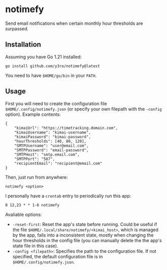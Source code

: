 # notimefy

Send email notifications when certain monthly hour thresholds are surpassed. 

## Installation

Assuming you have Go 1.21 installed:

`go install github.com/y3ro/notimefy@latest`

You need to have `$HOME/go/bin` in your `PATH`.

## Usage

First you will need to create the configuration file `$HOME/.config/notimefy.json` (or specify your own filepath with the `-config` option).
Example contents:

```
{
    "kimaiUrl": "https://timetracking.domain.com",
    "kimaiUsername": "kimai-username",
    "kimaiPassword": "kimai-password",
    "hourThresholds": [40, 80, 120],
    "SMTPUsername": "user@email.com",
    "SMTPPassword": "email-password",
    "SMTPHost": "smtp.email.com",
    "SMTPPort": "587",
    "recipientEmail": "recipient@email.com"
}
```

Then, just run from anywhere:

```
notimefy <option>
```

I personally have a `crontab` entry to periodically run this app:

```
0 12,23 * * 1-6 notimefy
```

Avaliable options:

* `-reset-first`: Reset the app's state before running. Could be useful if the file `$HOME/.local/share/notimefy/<kimai_host>`, which is managed by the app, falls into a inconsistent state, mostly when changing the hour thresholds in the config file (you can manually delete the the app's state file in this case).
* `-config <filepath>`: Specifies the path to the configuration file. If not specified, the default configuration file is in `$HOME/.config/notimefy.json`. 
